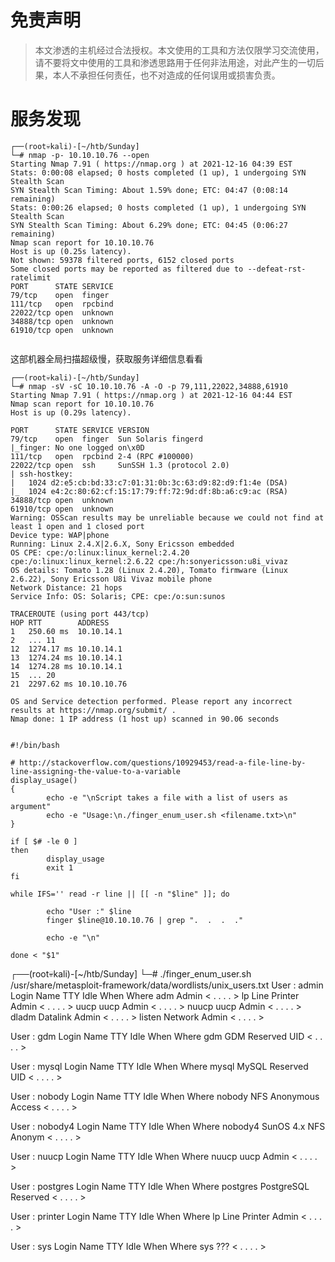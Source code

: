 # 免责声明
>本文渗透的主机经过合法授权。本文使用的工具和方法仅限学习交流使用，请不要将文中使用的工具和渗透思路用于任何非法用途，对此产生的一切后果，本人不承担任何责任，也不对造成的任何误用或损害负责。

# 服务发现
```
┌──(root💀kali)-[~/htb/Sunday]
└─# nmap -p- 10.10.10.76 --open                                    
Starting Nmap 7.91 ( https://nmap.org ) at 2021-12-16 04:39 EST
Stats: 0:00:08 elapsed; 0 hosts completed (1 up), 1 undergoing SYN Stealth Scan
SYN Stealth Scan Timing: About 1.59% done; ETC: 04:47 (0:08:14 remaining)
Stats: 0:00:26 elapsed; 0 hosts completed (1 up), 1 undergoing SYN Stealth Scan
SYN Stealth Scan Timing: About 6.29% done; ETC: 04:45 (0:06:27 remaining)
Nmap scan report for 10.10.10.76
Host is up (0.25s latency).
Not shown: 59378 filtered ports, 6152 closed ports
Some closed ports may be reported as filtered due to --defeat-rst-ratelimit
PORT      STATE SERVICE
79/tcp    open  finger
111/tcp   open  rpcbind
22022/tcp open  unknown
34888/tcp open  unknown
61910/tcp open  unknown


```

这部机器全局扫描超级慢，获取服务详细信息看看
```
┌──(root💀kali)-[~/htb/Sunday]
└─# nmap -sV -sC 10.10.10.76 -A -O -p 79,111,22022,34888,61910   
Starting Nmap 7.91 ( https://nmap.org ) at 2021-12-16 04:44 EST
Nmap scan report for 10.10.10.76
Host is up (0.29s latency).

PORT      STATE SERVICE VERSION
79/tcp    open  finger  Sun Solaris fingerd
|_finger: No one logged on\x0D
111/tcp   open  rpcbind 2-4 (RPC #100000)
22022/tcp open  ssh     SunSSH 1.3 (protocol 2.0)
| ssh-hostkey: 
|   1024 d2:e5:cb:bd:33:c7:01:31:0b:3c:63:d9:82:d9:f1:4e (DSA)
|_  1024 e4:2c:80:62:cf:15:17:79:ff:72:9d:df:8b:a6:c9:ac (RSA)
34888/tcp open  unknown
61910/tcp open  unknown
Warning: OSScan results may be unreliable because we could not find at least 1 open and 1 closed port
Device type: WAP|phone
Running: Linux 2.4.X|2.6.X, Sony Ericsson embedded
OS CPE: cpe:/o:linux:linux_kernel:2.4.20 cpe:/o:linux:linux_kernel:2.6.22 cpe:/h:sonyericsson:u8i_vivaz
OS details: Tomato 1.28 (Linux 2.4.20), Tomato firmware (Linux 2.6.22), Sony Ericsson U8i Vivaz mobile phone
Network Distance: 21 hops
Service Info: OS: Solaris; CPE: cpe:/o:sun:sunos

TRACEROUTE (using port 443/tcp)
HOP RTT        ADDRESS
1   250.60 ms  10.10.14.1
2   ... 11
12  1274.17 ms 10.10.14.1
13  1274.24 ms 10.10.14.1
14  1274.28 ms 10.10.14.1
15  ... 20
21  2297.62 ms 10.10.10.76

OS and Service detection performed. Please report any incorrect results at https://nmap.org/submit/ .
Nmap done: 1 IP address (1 host up) scanned in 90.06 seconds


```


```
#!/bin/bash

# http://stackoverflow.com/questions/10929453/read-a-file-line-by-line-assigning-the-value-to-a-variable
display_usage()
{
        echo -e "\nScript takes a file with a list of users as argument"
        echo -e "Usage:\n./finger_enum_user.sh <filename.txt>\n"
}

if [ $# -le 0 ]
then
        display_usage
        exit 1
fi

while IFS='' read -r line || [[ -n "$line" ]]; do

        echo "User :" $line
        finger $line@10.10.10.76 | grep ".  .  .  ."

        echo -e "\n"

done < "$1"

```

┌──(root💀kali)-[~/htb/Sunday]
└─# ./finger_enum_user.sh /usr/share/metasploit-framework/data/wordlists/unix_users.txt 
User : admin
Login       Name               TTY         Idle    When    Where
adm      Admin                              < .  .  .  . >
lp       Line Printer Admin                 < .  .  .  . >
uucp     uucp Admin                         < .  .  .  . >
nuucp    uucp Admin                         < .  .  .  . >
dladm    Datalink Admin                     < .  .  .  . >
listen   Network Admin                      < .  .  .  . >

User : gdm
Login       Name               TTY         Idle    When    Where
gdm      GDM Reserved UID                   < .  .  .  . >

User : mysql
Login       Name               TTY         Idle    When    Where
mysql    MySQL Reserved UID                 < .  .  .  . >

User : nobody
Login       Name               TTY         Idle    When    Where
nobody   NFS Anonymous Access               < .  .  .  . >


User : nobody4
Login       Name               TTY         Idle    When    Where
nobody4  SunOS 4.x NFS Anonym               < .  .  .  . >

User : nuucp
Login       Name               TTY         Idle    When    Where
nuucp    uucp Admin                         < .  .  .  . >

User : postgres
Login       Name               TTY         Idle    When    Where
postgres PostgreSQL Reserved                < .  .  .  . >

User : printer
Login       Name               TTY         Idle    When    Where
lp       Line Printer Admin                 < .  .  .  . >

User : sys
Login       Name               TTY         Idle    When    Where
sys             ???                         < .  .  .  . >
